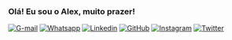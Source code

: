 ### Olá! Eu sou o Alex, muito prazer!

[![G-mail](https://img.shields.io/badge/Gmail-D14836?style=for-the-badge&logo=gmail&logoColor=white)]()
[![Whatsapp](https://img.shields.io/badge/WhatsApp-25D366?style=for-the-badge&logo=whatsapp&logoColor=white)]()
[![Linkedin](https://img.shields.io/badge/LinkedIn-0077B5?style=for-the-badge&logo=linkedin&logoColor=white)](https://www.linkedin.com/in/teiky/)
[![GitHub](https://img.shields.io/badge/GitHub-100000?style=for-the-badge&logo=github&logoColor=white)](https://github.com/Teiky)
[![Instagram](https://img.shields.io/badge/Instagram-E4405F?style=for-the-badge&logo=instagram&logoColor=white)](https://www.instagram.com/teiky39/)
[![Twitter](https://img.shields.io/badge/Twitter-1DA1F2?style=for-the-badge&logo=twitter&logoColor=white)](https://twitter.com/Teiky39)
